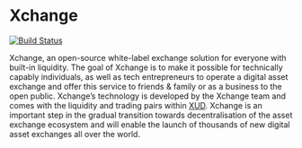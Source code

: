 # Xchange

[![Build Status](https://travis-ci.com/dopetard/xchange.svg?branch=master)](https://travis-ci.com/dopetard/xchange)

Xchange, an open-source white-label exchange solution for everyone with built-in liquidity. The goal of Xchange is to make it possible for technically capably individuals, as well as tech entrepreneurs to operate a digital asset exchange and offer this service to friends & family or as a business to the open public. Xchange’s technology is developed by the Xchange team and comes with the liquidity and trading pairs within [XUD](https://github.com/ExchangeUnion/xud/). Xchange is an important step in the gradual transition towards decentralisation of the asset exchange ecosystem and will enable the launch of thousands of new digital asset exchanges all over the world.

